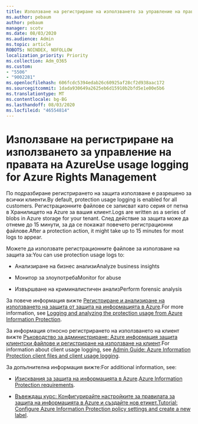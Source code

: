 ```yaml
---
title: Използване на регистриране на използването за управление на правата на Azure
ms.author: pebaum
author: pebaum
manager: scotv
ms.date: 08/03/2020
ms.audience: Admin
ms.topic: article
ROBOTS: NOINDEX, NOFOLLOW
localization_priority: Priority
ms.collection: Adm_O365
ms.custom:
- "5506"
- "9002281"
ms.openlocfilehash: 606fcdc5394edab26c60925af28cf2d938aac172
ms.sourcegitcommit: 1dada930649a2625eb6d15910b2bfd5e1e00e5b6
ms.translationtype: MT
ms.contentlocale: bg-BG
ms.lasthandoff: 08/03/2020
ms.locfileid: "46554814"
---
```

# <a name="use-usage-logging-for-azure-rights-management"></a><span data-ttu-id="b2fa9-102">Използване на регистриране на използването за управление на правата на Azure</span><span class="sxs-lookup"><span data-stu-id="b2fa9-102">Use usage logging for Azure Rights Management</span></span>

<span data-ttu-id="b2fa9-103">По подразбиране регистрирането на защита използване е разрешено за всички клиенти.</span><span class="sxs-lookup"><span data-stu-id="b2fa9-103">By default, protection usage logging is enabled for all customers.</span></span> <span data-ttu-id="b2fa9-104">Регистрационните файлове се записват като серия от петна в Хранилището на Azure за вашия клиент.</span><span class="sxs-lookup"><span data-stu-id="b2fa9-104">Logs are written as a series of blobs in Azure storage for your tenant.</span></span> <span data-ttu-id="b2fa9-105">След действие за защита може да отнеме до 15 минути, за да се покажат повечето регистрационни файлове.</span><span class="sxs-lookup"><span data-stu-id="b2fa9-105">After a protection action, it might take up to 15 minutes for most logs to appear.</span></span>

<span data-ttu-id="b2fa9-106">Можете да използвате регистрационните файлове за използване на защита за:</span><span class="sxs-lookup"><span data-stu-id="b2fa9-106">You can use protection usage logs to:</span></span>

- <span data-ttu-id="b2fa9-107">Анализиране на бизнес анализи</span><span class="sxs-lookup"><span data-stu-id="b2fa9-107">Analyze business insights</span></span>

- <span data-ttu-id="b2fa9-108">Монитор за злоупотреба</span><span class="sxs-lookup"><span data-stu-id="b2fa9-108">Monitor for abuse</span></span>

- <span data-ttu-id="b2fa9-109">Извършване на криминалистичен анализ</span><span class="sxs-lookup"><span data-stu-id="b2fa9-109">Perform forensic analysis</span></span>

<span data-ttu-id="b2fa9-110">За повече информация вижте [Регистриране и анализиране на използването на защита от защита на информацията в Azure](https://docs.microsoft.com/azure/information-protection/log-analyze-usage).</span><span class="sxs-lookup"><span data-stu-id="b2fa9-110">For more information, see [Logging and analyzing the protection usage from Azure Information Protection](https://docs.microsoft.com/azure/information-protection/log-analyze-usage).</span></span>

<span data-ttu-id="b2fa9-111">За информация относно регистрирането на използването на клиент вижте [Ръководство за администриране: Azure информация защита клиентски файлове и регистриране на използване на клиент](https://docs.microsoft.com/azure/information-protection/rms-client/client-admin-guide-files-and-logging).</span><span class="sxs-lookup"><span data-stu-id="b2fa9-111">For information about client usage logging, see [Admin Guide: Azure Information Protection client files and client usage logging](https://docs.microsoft.com/azure/information-protection/rms-client/client-admin-guide-files-and-logging).</span></span>

<span data-ttu-id="b2fa9-112">За допълнителна информация вижте:</span><span class="sxs-lookup"><span data-stu-id="b2fa9-112">For additional information, see:</span></span>

- <span data-ttu-id="b2fa9-113">[Изисквания за защита на информацията в Azure](https://docs.microsoft.com/azure/information-protection/get-started/requirements).</span><span class="sxs-lookup"><span data-stu-id="b2fa9-113">[Azure Information Protection requirements](https://docs.microsoft.com/azure/information-protection/get-started/requirements).</span></span>
    
- <span data-ttu-id="b2fa9-114">[Въвеждащ курс: Конфигурирайте настройките за правилата за защита на информацията в Azure и създайте нов етикет.](https://docs.microsoft.com/azure/information-protection/get-started/infoprotect-quick-start-tutorial)</span><span class="sxs-lookup"><span data-stu-id="b2fa9-114">[Tutorial: Configure Azure Information Protection policy settings and create a new label](https://docs.microsoft.com/azure/information-protection/get-started/infoprotect-quick-start-tutorial).</span></span>